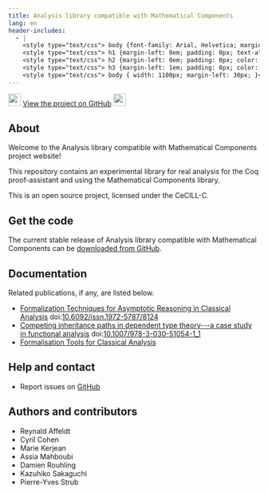 ```yaml
---
title: Analysis library compatible with Mathematical Components
lang: en
header-includes:
  - |
    <style type="text/css"> body {font-family: Arial, Helvetica; margin-left: 5em; font-size: large;} </style>
    <style type="text/css"> h1 {margin-left: 0em; padding: 0px; text-align: center} </style>
    <style type="text/css"> h2 {margin-left: 0em; padding: 0px; color: #580909} </style>
    <style type="text/css"> h3 {margin-left: 1em; padding: 0px; color: #C05001;} </style>
    <style type="text/css"> body { width: 1100px; margin-left: 30px; }</style>
---
```


<div style="text-align:left"><img src="https://github.githubassets.com/images/modules/logos_page/Octocat.png" height="25" style="border:0px">
<a href="https://github.com/math-comp/analysis">View the project on GitHub</a>
<img src="https://github.githubassets.com/images/modules/logos_page/Octocat.png" height="25" style="border:0px"></div>

## About

Welcome to the Analysis library compatible with Mathematical Components project website!

This repository contains an experimental library for real analysis for
the Coq proof-assistant and using the Mathematical Components library.

This is an open source project, licensed under the CeCILL-C.

## Get the code

The current stable release of Analysis library compatible with Mathematical Components can be [downloaded from GitHub](https://github.com/math-comp/analysis/releases).

## Documentation


Related publications, if any, are listed below.

- [Formalization Techniques for Asymptotic Reasoning in Classical Analysis](https://jfr.unibo.it/article/view/8124) doi:[10.6092/issn.1972-5787/8124](https://doi.org/10.6092/issn.1972-5787/8124)
- [Competing inheritance paths in dependent type theory---a case study in functional analysis](https://hal.inria.fr/hal-02463336) doi:[10.1007/978-3-030-51054-1_1](https://doi.org/10.1007/978-3-030-51054-1_1)
- [Formalisation Tools for Classical Analysis](http://www-sop.inria.fr/members/Damien.Rouhling/data/phd/thesis.pdf) 

## Help and contact

- Report issues on [GitHub](https://github.com/math-comp/analysis/issues)

## Authors and contributors

- Reynald Affeldt
- Cyril Cohen
- Marie Kerjean
- Assia Mahboubi
- Damien Rouhling
- Kazuhiko Sakaguchi
- Pierre-Yves Strub

